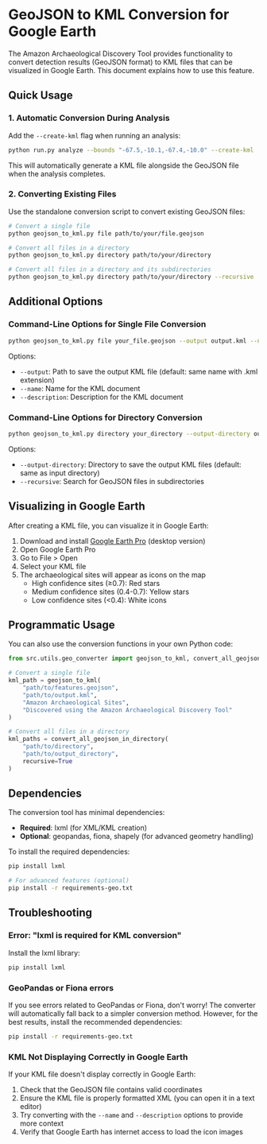 # GeoJSON to KML Conversion for Google Earth

The Amazon Archaeological Discovery Tool provides functionality to convert detection results (GeoJSON format) to KML files that can be visualized in Google Earth. This document explains how to use this feature.

## Quick Usage

### 1. Automatic Conversion During Analysis

Add the `--create-kml` flag when running an analysis:

```bash
python run.py analyze --bounds "-67.5,-10.1,-67.4,-10.0" --create-kml
```

This will automatically generate a KML file alongside the GeoJSON file when the analysis completes.

### 2. Converting Existing Files

Use the standalone conversion script to convert existing GeoJSON files:

```bash
# Convert a single file
python geojson_to_kml.py file path/to/your/file.geojson

# Convert all files in a directory
python geojson_to_kml.py directory path/to/your/directory

# Convert all files in a directory and its subdirectories
python geojson_to_kml.py directory path/to/your/directory --recursive
```

## Additional Options

### Command-Line Options for Single File Conversion

```bash
python geojson_to_kml.py file your_file.geojson --output output.kml --name "My Sites" --description "Archaeological sites in region X"
```

Options:
- `--output`: Path to save the output KML file (default: same name with .kml extension)
- `--name`: Name for the KML document
- `--description`: Description for the KML document

### Command-Line Options for Directory Conversion

```bash
python geojson_to_kml.py directory your_directory --output-directory output_directory --recursive
```

Options:
- `--output-directory`: Directory to save the output KML files (default: same as input directory)
- `--recursive`: Search for GeoJSON files in subdirectories

## Visualizing in Google Earth

After creating a KML file, you can visualize it in Google Earth:

1. Download and install [Google Earth Pro](https://www.google.com/earth/versions/) (desktop version)
2. Open Google Earth Pro
3. Go to File > Open
4. Select your KML file
5. The archaeological sites will appear as icons on the map
   - High confidence sites (≥0.7): Red stars
   - Medium confidence sites (0.4-0.7): Yellow stars
   - Low confidence sites (<0.4): White icons

## Programmatic Usage

You can also use the conversion functions in your own Python code:

```python
from src.utils.geo_converter import geojson_to_kml, convert_all_geojson_in_directory

# Convert a single file
kml_path = geojson_to_kml(
    "path/to/features.geojson",
    "path/to/output.kml",
    "Amazon Archaeological Sites",
    "Discovered using the Amazon Archaeological Discovery Tool"
)

# Convert all files in a directory
kml_paths = convert_all_geojson_in_directory(
    "path/to/directory",
    "path/to/output_directory",
    recursive=True
)
```

## Dependencies

The conversion tool has minimal dependencies:
- **Required**: lxml (for XML/KML creation)
- **Optional**: geopandas, fiona, shapely (for advanced geometry handling)

To install the required dependencies:

```bash
pip install lxml

# For advanced features (optional)
pip install -r requirements-geo.txt
```

## Troubleshooting

### Error: "lxml is required for KML conversion"

Install the lxml library:

```bash
pip install lxml
```

### GeoPandas or Fiona errors

If you see errors related to GeoPandas or Fiona, don't worry! The converter will automatically fall back to a simpler conversion method. However, for the best results, install the recommended dependencies:

```bash
pip install -r requirements-geo.txt
```

### KML Not Displaying Correctly in Google Earth

If your KML file doesn't display correctly in Google Earth:

1. Check that the GeoJSON file contains valid coordinates
2. Ensure the KML file is properly formatted XML (you can open it in a text editor)
3. Try converting with the `--name` and `--description` options to provide more context
4. Verify that Google Earth has internet access to load the icon images 